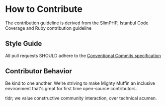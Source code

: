 # How to Contribute

The contribution guideline is derived from the SlimPHP, Istanbul Code Coverage and Ruby contribution guideline

## Style Guide

All pull requests SHOULD adhere to the [Conventional Commits specification](https://conventionalcommits.org/)

## Contributor Behavior

Be kind to one another. We're striving to make Mighty Muffin an inclusive environment that's great for first time open-source contributors.

tldr; we value constructive community interaction, over technical acumen.

